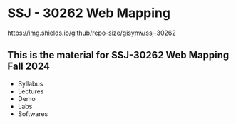 # SSJ - 30262 Web Mapping

https://img.shields.io/github/repo-size/gisynw/ssj-30262

## This is the material for SSJ-30262 Web Mapping Fall 2024

- Syllabus
- Lectures
- Demo
- Labs
- Softwares
